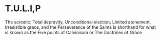 # T.U.L.I,P
The acrostic: Total depravity, Unconditional election, Limited atonement, Irresistible grace, and the Perseverance of the Saints is shorthand for what is known as the Five points of Calvinisum or The Doctrines of Grace
